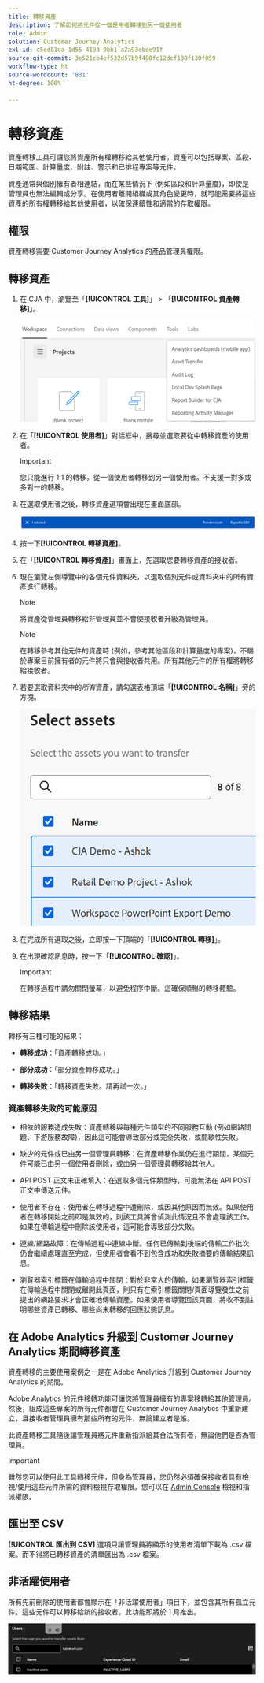```yaml
---
title: 轉移資產
description: 了解如何將元件從一個是用者轉移到另一個使用者
role: Admin
solution: Customer Journey Analytics
exl-id: c5ed81ea-1d55-4193-9bb1-a2a93ebde91f
source-git-commit: 3e521cb4ef532d57b9f408fc12dcf138f130f059
workflow-type: ht
source-wordcount: '831'
ht-degree: 100%

---
```


# 轉移資產

資產轉移工具可讓您將資產所有權轉移給其他使用者。資產可以包括專案、區段、日期範圍、計算量度、附註、警示和已排程專案等元件。

資產通常與個別擁有者相連結，而在某些情況下 (例如區段和計算量度)，即使是管理員也無法編輯或分享。在使用者離開組織或其角色變更時，就可能需要將這些資產的所有權轉移給其他使用者，以確保連續性和適當的存取權限。

## 權限

資產轉移需要 Customer Journey Analytics 的產品管理員權限。

## 轉移資產

1. 在 CJA 中，瀏覽至「**[!UICONTROL 工具]**」 > 「**[!UICONTROL 資產轉移]**」。

   ![資產轉移選單項目](/help/tools/asset-transfer/assets/asset-transfer.png)

1. 在「**[!UICONTROL 使用者]**」對話框中，搜尋並選取要從中轉移資產的使用者。

   >[!IMPORTANT]
   >
   >您只能進行 1:1 的轉移，從一個使用者轉移到另一個使用者。不支援一對多或多對一的轉移。


1. 在選取使用者之後，轉移資產選項會出現在畫面底部。

   ![轉移資產選單選項](/help/tools/asset-transfer/assets/after-selection.png)

1. 按一下&#x200B;**[!UICONTROL 轉移資產]**。

1. 在「**[!UICONTROL 轉移資產]**」畫面上，先選取您要轉移資產的接收者。

1. 現在瀏覽左側導覽中的各個元件資料夾，以選取個別元件或資料夾中的所有資產進行轉移。

   >[!NOTE]
   >
   >將資產從管理員轉移給非管理員並不會使接收者升級為管理員。


   >[!NOTE]
   >
   >    在轉移參考其他元件的資產時 (例如，參考其他區段和計算量度的專案)，不屬於專案目前擁有者的元件將只會與接收者共用。所有其他元件的所有權將轉移給接收者。

1. 若要選取資料夾中的&#x200B;_所有_&#x200B;資產，請勾選表格頂端「**[!UICONTROL 名稱]**」旁的方塊。

   ![選取要轉移的資產](/help/tools/asset-transfer/assets/select-assets.png)

1. 在完成所有選取之後，立即按一下頂端的「**[!UICONTROL 轉移]**」。

1. 在出現確認訊息時，按一下「**[!UICONTROL 確認]**」。

   >[!IMPORTANT]
   >
   >在轉移過程中請勿關閉螢幕，以避免程序中斷。這確保順暢的轉移體驗。

## 轉移結果

轉移有三種可能的結果：

- **轉移成功**：「資產轉移成功。」

- **部分成功**：「部分資產轉移成功。」

- **轉移失敗**：「轉移資產失敗。請再試一次。」

### 資產轉移失敗的可能原因

- 相依的服務造成失敗：資產轉移與每種元件類型的不同服務互動 (例如網路問題、下游服務故障)，因此這可能會導致部分或完全失敗，或間歇性失敗。

- 缺少的元件或已由另一個管理員轉移：在資產轉移作業仍在進行期間，某個元件可能已由另一個使用者刪除，或由另一個管理員轉移給其他人。

- API POST 正文未正確填入：在選取多個元件類型時，可能無法在 API POST 正文中傳送元件。

- 使用者不存在：使用者在轉移過程中遭刪除，或因其他原因而無效。如果使用者在轉移開始之前即是無效的，則該工具將會偵測此情況且不會處理該工作。如果在傳輸過程中刪除該使用者，這可能會導致部分失敗。

- 連線/網路故障：在傳輸過程中連線中斷。任何已傳輸到後端的傳輸工作批次仍會繼續處理直至完成，但使用者會看不到包含成功和失敗摘要的傳輸結果訊息。

- 瀏覽器索引標籤在傳輸過程中關閉：對於非常大的傳輸，如果瀏覽器索引標籤在傳輸過程中關閉或離開此頁面，則只有在索引標籤關閉/頁面導覽發生之前提出的網路要求才會正確地傳輸資產。如果使用者導覽回該頁面，將收不到註明哪些資產已轉移、哪些尚未轉移的回應狀態訊息。

## 在 Adobe Analytics 升級到 Customer Journey Analytics 期間轉移資產

資產轉移的主要使用案例之一是在 Adobe Analytics 升級到 Customer Journey Analytics 的期間。

Adobe Analytics 的[元件移轉](https://experienceleague.adobe.com/zh-hant/docs/analytics/admin/admin-tools/component-migration/component-migration)功能可讓您將管理員擁有的專案移轉給其他管理員。然後，組成這些專案的所有元件都會在 Customer Journey Analytics 中重新建立，且接收者管理員擁有那些所有的元件，無論建立者是誰。

此資產轉移工具隨後讓管理員將元件重新指派給其合法所有者，無論他們是否為管理員。

>[!IMPORTANT]
>
>雖然您可以使用此工具轉移元件，但身為管理員，您仍然必須確保接收者具有檢視/使用這些元件所需的資料檢視存取權限。您可以在 [Admin Console](https://helpx.adobe.com/tw/enterprise/using/admin-console.html) 檢視和指派權限。

## 匯出至 CSV

**[!UICONTROL 匯出到 CSV]** 選項只讓管理員將顯示的使用者清單下載為 .csv 檔案。而不得將已轉移資產的清單匯出為 .csv 檔案。

## 非活躍使用者

所有先前刪除的使用者都會顯示在「非活躍使用者」項目下，並包含其所有孤立元件。這些元件可以轉移給新的接收者。此功能即將於 1 月推出。

![非活躍使用者顯示於資產轉移 UI 中](assets/inactive-users.png)

